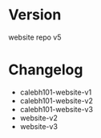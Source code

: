 # Version


website repo v5

# Changelog

- calebh101-website-v1
- calebh101-website-v2
- calebh101-website-v3
- website-v2
- website-v3